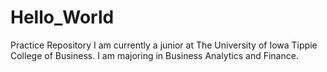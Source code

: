 # Hello_World
Practice Repository
I am currently a junior at The University of Iowa Tippie College of Business. I am majoring in Business Analytics and Finance.
